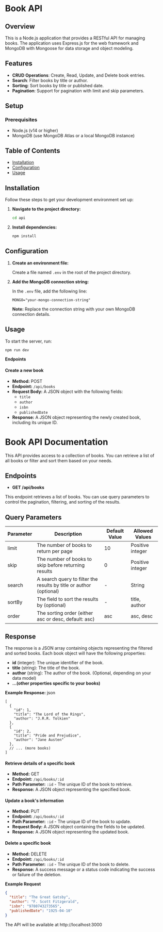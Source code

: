 # Book API

## Overview

This is a Node.js application that provides a RESTful API for managing books. The application uses Express.js for the web framework and MongoDB with Mongoose for data storage and object modeling.

## Features

- **CRUD Operations**: Create, Read, Update, and Delete book entries.
- **Search**: Filter books by title or author.
- **Sorting**: Sort books by title or published date.
- **Pagination**: Support for pagination with limit and skip parameters.

## Setup

### Prerequisites

- Node.js (v14 or higher)
- MongoDB (use MongoDB Atlas or a local MongoDB instance)

## Table of Contents

- [Installation](#installation)
- [Configuration](#configuration)
- [Usage](#usage)



## Installation

Follow these steps to get your development environment set up:

1. **Navigate to the project directory:**

    ```bash
    cd api
    ```

2. **Install dependencies:**

    ```bash
    npm install
    ```

## Configuration

1. **Create an environment file:**

    Create a file named `.env` in the root of the project directory.

2. **Add the MongoDB connection string:**

    In the `.env` file, add the following line:

    ```env
    MONGO="your-mongo-connection-string"
    ```

    **Note:** Replace the connection string with your own MongoDB connection details.

## Usage

To start the server, run:

```bash
npm run dev
```



**Endpoints**

#### **Create a new book**
* **Method:** POST
* **Endpoint:** `/api/books`
* **Request Body:** A JSON object with the following fields:
  * `title`
  * `author`
  * `isbn`
  * `publishedDate`
* **Response:** A JSON object representing the newly created book, including its unique ID.

# Book API Documentation

This API provides access to a collection of books. You can retrieve a list of all books or filter and sort them based on your needs.

## Endpoints

* **GET /api/books**

This endpoint retrieves a list of books. You can use query parameters to control the pagination, filtering, and sorting of the results.

## Query Parameters

| Parameter  | Description                                            | Default Value | Allowed Values |
|------------|---------------------------------------------------------|---------------|----------------|
| limit       | The number of books to return per page                 | 10            | Positive integer |
| skip        | The number of books to skip before returning results     | 0             | Positive integer |
| search      | A search query to filter the results by title or author (optional) | -             | String         |
| sortBy      | The field to sort the results by (optional)             | -             | title, author |
| order       | The sorting order (either asc or desc, default: asc)     | asc           | asc, desc      |

## Response

The response is a JSON array containing objects representing the filtered and sorted books. Each book object will have the following properties:

* **id** (integer): The unique identifier of the book.
* **title** (string): The title of the book.
* **author** (string): The author of the book. (Optional, depending on your data model)
* **...(other properties specific to your books)**

**Example Response:**
json
```
[
  {
    "id": 1,
    "title": "The Lord of the Rings",
    "author": "J.R.R. Tolkien"
  },
  {
    "id": 2,
    "title": "Pride and Prejudice",
    "author": "Jane Austen"
  },
  // ... (more books)
]
```
#### **Retrieve details of a specific book**
* **Method:** GET
* **Endpoint:** `/api/books/:id`
* **Path Parameter:** `:id` - The unique ID of the book to retrieve.
* **Response:** A JSON object representing the specified book.

#### **Update a book's information**
* **Method:** PUT
* **Endpoint:** `/api/books/:id`
* **Path Parameter:** `:id` - The unique ID of the book to update.
* **Request Body:** A JSON object containing the fields to be updated.
* **Response:** A JSON object representing the updated book.

#### **Delete a specific book**
* **Method:** DELETE
* **Endpoint:** `/api/books/:id`
* **Path Parameter:** `:id` - The unique ID of the book to delete.
* **Response:** A success message or a status code indicating the success or failure of the deletion.

**Example Request**

```json
{
  "title": "The Great Gatsby",
  "author": "F. Scott Fitzgerald",
  "isbn": "9780743273565",
  "publishedDate": "1925-04-10"
}
```




The API will be available at http://localhost:3000
